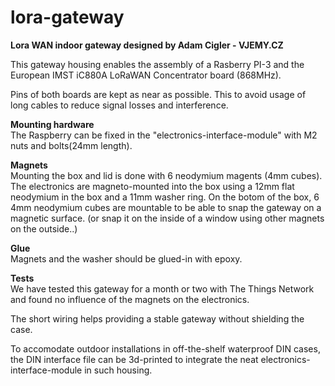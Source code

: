# lora-gateway

<b>Lora WAN indoor gateway designed by Adam Cigler - <a hlink="www.vjemy.cz">VJEMY.CZ</a></b> <br/>

This gateway housing enables the assembly of a Rasberry PI-3 and the European IMST iC880A LoRaWAN Concentrator board (868MHz).

Pins of both boards are kept as near as possible. This to avoid usage of long cables to reduce signal losses and interference.

<b>Mounting hardware</b> <br/>
The Raspberry can be fixed in the "electronics-interface-module" with M2 nuts and bolts(24mm length).

<b>Magnets</b> <br/>
Mounting the box and lid is done with 6 neodymium magents (4mm cubes).
The electronics are magneto-mounted into the box using a 12mm flat neodymium in the box and a 11mm washer ring.
On the botom of the box, 6 4mm neodymium cubes are mountable to be able to snap the gateway on a magnetic surface.
(or snap it on the inside of a window using other magnets on the outside..)

<b>Glue</b> <br/>
Magnets and the washer should be glued-in with epoxy.


<b>Tests</b> <br/>
We have tested this gateway for a month or two with The Things Network and found no influence of the magnets on the electronics. 

The short wiring helps providing a stable gateway without shielding the case. 


To accomodate outdoor installations in off-the-shelf waterproof DIN cases, the DIN interface file can be 3d-printed to integrate the neat electronics-interface-module in such housing.


